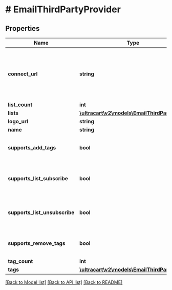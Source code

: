 # # EmailThirdPartyProvider

## Properties

Name | Type | Description | Notes
------------ | ------------- | ------------- | -------------
**connect_url** | **string** | URL to the settings screen to connect.  Null if the provider is already connected. | [optional]
**list_count** | **int** | list_count | [optional]
**lists** | [**\ultracart\v2\models\EmailThirdPartyList[]**](EmailThirdPartyList.md) | lists | [optional]
**logo_url** | **string** | logo_url | [optional]
**name** | **string** | name | [optional]
**supports_add_tags** | **bool** | True if this provider can support adding tags | [optional]
**supports_list_subscribe** | **bool** | True if this provider can support list subscribe | [optional]
**supports_list_unsubscribe** | **bool** | True if this provider can support list unsubscribe | [optional]
**supports_remove_tags** | **bool** | True if this provider can support remove tags | [optional]
**tag_count** | **int** | tag_count | [optional]
**tags** | [**\ultracart\v2\models\EmailThirdPartyTag[]**](EmailThirdPartyTag.md) | tags | [optional]

[[Back to Model list]](../../README.md#models) [[Back to API list]](../../README.md#endpoints) [[Back to README]](../../README.md)
